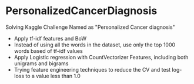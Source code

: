 # PersonalizedCancerDiagnosis
Solving Kaggle Challenge Named as "Personalized Cancer diagnosis"
- Apply tf-idf features and BoW
- Instead of using all the words in the dataset, use only the top 1000 words based of tf-idf values
- Apply Logistic regression with CountVectorizer Features, including both unigrams and bigrams
- Trying feature engineering techniques to reduce the CV and test log-loss to a value less than 1.0
